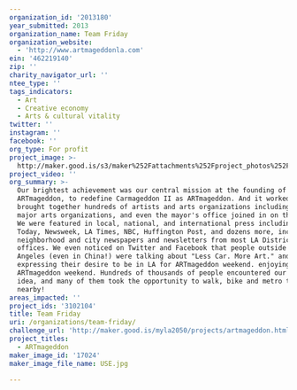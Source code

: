 ```yaml
---
organization_id: '2013180'
year_submitted: 2013
organization_name: Team Friday
organization_website:
  - 'http://www.artmageddonla.com'
ein: '462219140'
zip: ''
charity_navigator_url: ''
ntee_type: ''
tags_indicators:
  - Art
  - Creative economy
  - Arts & cultural vitality
twitter: ''
instagram: ''
facebook: ''
org_type: For profit
project_image: >-
  http://maker.good.is/s3/maker%252Fattachments%252Fproject_photos%252Fimages%252F17024%252Fdisplay%252FUSE.jpg=c570x385
project_video: ''
org_summary: >-
  Our brightest achievement was our central mission at the founding of
  ARTmageddon, to redefine Carmageddon II as ARTmageddon. And it worked! We
  brought together hundreds of artists and arts organizations including LA's
  major arts organizations, and even the mayor's office joined in on the action.
  We were featured in local, national, and international press including USA
  Today, Newsweek, LA Times, NBC, Huffington Post, and dozens more, including
  neighborhood and city newspapers and newsletters from most LA District
  offices. We even noticed on Twitter and Facebook that people outside of Los
  Angeles (even in China!) were talking about "Less Car. More Art." and
  expressing their desire to be in LA for ARTmageddon weekend. enjoying
  ARTmageddon weekend. Hundreds of thousands of people encountered our simple
  idea, and many of them took the opportunity to walk, bike and metro to art
  nearby!
areas_impacted: ''
project_ids: '3102104'
title: Team Friday
uri: /organizations/team-friday/
challenge_url: 'http://maker.good.is/myla2050/projects/artmageddon.html'
project_titles:
  - ARTmageddon
maker_image_id: '17024'
maker_image_file_name: USE.jpg

---
```

